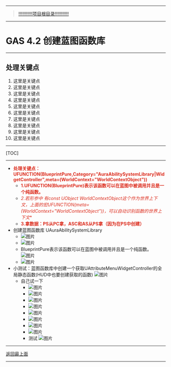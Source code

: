 ___________________________________________________________________________________________
> [!!!!!!!!!!!项目根目录!!!!!!!!!!!](./!!!!!!!!!!!项目目录!!!!!!!!!!!.md)

___________________________________________________________________________________________

# GAS 4.2 创建蓝图函数库
___________________________________________________________________________________________
## 处理关键点
1. 这里是关键点
2. 这里是关键点
3. 这里是关键点
4. 这里是关键点
5. 这里是关键点
6. 这里是关键点
7. 这里是关键点
8. 这里是关键点
9. 这里是关键点
10. 这里是关键点
___________________________________________________________________________________________

[TOC]

___________________________________________________________________________________________

- <font color=#DC2D1E>**处理关键点：UFUNCTION(BlueprintPure,Category="AuraAbilitySystemLibrary|WidgetController",meta=(WorldContext="WorldContextObject"))**</font>
    - <font color=#DC2D1E>**1.UFUNCTION(BlueprintPure)表示该函数可以在蓝图中被调用并且是一个纯函数。**</font>
    - <font color=#DC2D1E>**2.若形参中 有const UObject* WorldContextObject这个作为世界上下文，上面的宏UFUNCTION(meta=(WorldContext="WorldContextObject"))，可以自动识别函数的世界上下文**</font>
    - <font color=#DC2D1E>**3.拿数据：PS从PC拿，ASC和AS从PS拿（因为在PS中创建）**</font>
- 创建蓝图函数库 UAuraAbilitySystemLibrary
    -  ![图片](https://github.com/liyunlong618/MyNote/blob/master/%E8%99%9A%E5%B9%BBC++/%E6%A8%A1%E5%9D%97/GAS/GAS%E7%AC%AC%E4%BA%8C%E5%AD%A3-%E6%9A%97%E9%BB%91%E7%A0%B4%E5%9D%8F%E7%A5%9ELike%E6%B8%B8%E6%88%8F/%E9%85%8D%E5%9B%BE/GAS_4.2/GAS%204.2%20%E5%88%9B%E5%BB%BA%E8%93%9D%E5%9B%BE%E5%87%BD%E6%95%B0%E5%BA%93-%E5%B9%95%E5%B8%83%E5%9B%BE%E7%89%87-577386-387501.png?raw=true)
    -  ![图片](https://github.com/liyunlong618/MyNote/blob/master/%E8%99%9A%E5%B9%BBC++/%E6%A8%A1%E5%9D%97/GAS/GAS%E7%AC%AC%E4%BA%8C%E5%AD%A3-%E6%9A%97%E9%BB%91%E7%A0%B4%E5%9D%8F%E7%A5%9ELike%E6%B8%B8%E6%88%8F/%E9%85%8D%E5%9B%BE/GAS_4.2/GAS%204.2%20%E5%88%9B%E5%BB%BA%E8%93%9D%E5%9B%BE%E5%87%BD%E6%95%B0%E5%BA%93-%E5%B9%95%E5%B8%83%E5%9B%BE%E7%89%87-135225-59931.png?raw=true)
    - BlueprintPure表示该函数可以在蓝图中被调用并且是一个纯函数。 ![图片](https://github.com/liyunlong618/MyNote/blob/master/%E8%99%9A%E5%B9%BBC++/%E6%A8%A1%E5%9D%97/GAS/GAS%E7%AC%AC%E4%BA%8C%E5%AD%A3-%E6%9A%97%E9%BB%91%E7%A0%B4%E5%9D%8F%E7%A5%9ELike%E6%B8%B8%E6%88%8F/%E9%85%8D%E5%9B%BE/GAS_4.2/GAS%204.2%20%E5%88%9B%E5%BB%BA%E8%93%9D%E5%9B%BE%E5%87%BD%E6%95%B0%E5%BA%93-%E5%B9%95%E5%B8%83%E5%9B%BE%E7%89%87-800750-847072.png?raw=true)
    -  ![图片](https://github.com/liyunlong618/MyNote/blob/master/%E8%99%9A%E5%B9%BBC++/%E6%A8%A1%E5%9D%97/GAS/GAS%E7%AC%AC%E4%BA%8C%E5%AD%A3-%E6%9A%97%E9%BB%91%E7%A0%B4%E5%9D%8F%E7%A5%9ELike%E6%B8%B8%E6%88%8F/%E9%85%8D%E5%9B%BE/GAS_4.2/GAS%204.2%20%E5%88%9B%E5%BB%BA%E8%93%9D%E5%9B%BE%E5%87%BD%E6%95%B0%E5%BA%93-%E5%B9%95%E5%B8%83%E5%9B%BE%E7%89%87-271010-698749.png?raw=true)
- 小测试：蓝图函数库中创建一个获取UAttributeMenuWidgetController的全局静态函数(HUD中也要创建获取的函数) ![图片](https://github.com/liyunlong618/MyNote/blob/master/%E8%99%9A%E5%B9%BBC++/%E6%A8%A1%E5%9D%97/GAS/GAS%E7%AC%AC%E4%BA%8C%E5%AD%A3-%E6%9A%97%E9%BB%91%E7%A0%B4%E5%9D%8F%E7%A5%9ELike%E6%B8%B8%E6%88%8F/%E9%85%8D%E5%9B%BE/GAS_4.2/GAS%204.2%20%E5%88%9B%E5%BB%BA%E8%93%9D%E5%9B%BE%E5%87%BD%E6%95%B0%E5%BA%93-%E5%B9%95%E5%B8%83%E5%9B%BE%E7%89%87-289417-487002.png?raw=true)
    - 自己试一下
        -  ![图片](https://github.com/liyunlong618/MyNote/blob/master/%E8%99%9A%E5%B9%BBC++/%E6%A8%A1%E5%9D%97/GAS/GAS%E7%AC%AC%E4%BA%8C%E5%AD%A3-%E6%9A%97%E9%BB%91%E7%A0%B4%E5%9D%8F%E7%A5%9ELike%E6%B8%B8%E6%88%8F/%E9%85%8D%E5%9B%BE/GAS_4.2/GAS%204.2%20%E5%88%9B%E5%BB%BA%E8%93%9D%E5%9B%BE%E5%87%BD%E6%95%B0%E5%BA%93-%E5%B9%95%E5%B8%83%E5%9B%BE%E7%89%87-787070-394238.png?raw=true)
        -  ![图片](https://github.com/liyunlong618/MyNote/blob/master/%E8%99%9A%E5%B9%BBC++/%E6%A8%A1%E5%9D%97/GAS/GAS%E7%AC%AC%E4%BA%8C%E5%AD%A3-%E6%9A%97%E9%BB%91%E7%A0%B4%E5%9D%8F%E7%A5%9ELike%E6%B8%B8%E6%88%8F/%E9%85%8D%E5%9B%BE/GAS_4.2/GAS%204.2%20%E5%88%9B%E5%BB%BA%E8%93%9D%E5%9B%BE%E5%87%BD%E6%95%B0%E5%BA%93-%E5%B9%95%E5%B8%83%E5%9B%BE%E7%89%87-592694-236280.png?raw=true)
        -  ![图片](https://github.com/liyunlong618/MyNote/blob/master/%E8%99%9A%E5%B9%BBC++/%E6%A8%A1%E5%9D%97/GAS/GAS%E7%AC%AC%E4%BA%8C%E5%AD%A3-%E6%9A%97%E9%BB%91%E7%A0%B4%E5%9D%8F%E7%A5%9ELike%E6%B8%B8%E6%88%8F/%E9%85%8D%E5%9B%BE/GAS_4.2/GAS%204.2%20%E5%88%9B%E5%BB%BA%E8%93%9D%E5%9B%BE%E5%87%BD%E6%95%B0%E5%BA%93-%E5%B9%95%E5%B8%83%E5%9B%BE%E7%89%87-407600-186471.png?raw=true)
        -  ![图片](https://github.com/liyunlong618/MyNote/blob/master/%E8%99%9A%E5%B9%BBC++/%E6%A8%A1%E5%9D%97/GAS/GAS%E7%AC%AC%E4%BA%8C%E5%AD%A3-%E6%9A%97%E9%BB%91%E7%A0%B4%E5%9D%8F%E7%A5%9ELike%E6%B8%B8%E6%88%8F/%E9%85%8D%E5%9B%BE/GAS_4.2/GAS%204.2%20%E5%88%9B%E5%BB%BA%E8%93%9D%E5%9B%BE%E5%87%BD%E6%95%B0%E5%BA%93-%E5%B9%95%E5%B8%83%E5%9B%BE%E7%89%87-375327-530500.png?raw=true)
        -  ![图片](https://github.com/liyunlong618/MyNote/blob/master/%E8%99%9A%E5%B9%BBC++/%E6%A8%A1%E5%9D%97/GAS/GAS%E7%AC%AC%E4%BA%8C%E5%AD%A3-%E6%9A%97%E9%BB%91%E7%A0%B4%E5%9D%8F%E7%A5%9ELike%E6%B8%B8%E6%88%8F/%E9%85%8D%E5%9B%BE/GAS_4.2/GAS%204.2%20%E5%88%9B%E5%BB%BA%E8%93%9D%E5%9B%BE%E5%87%BD%E6%95%B0%E5%BA%93-%E5%B9%95%E5%B8%83%E5%9B%BE%E7%89%87-127919-50697.png?raw=true)
        -  ![图片](https://github.com/liyunlong618/MyNote/blob/master/%E8%99%9A%E5%B9%BBC++/%E6%A8%A1%E5%9D%97/GAS/GAS%E7%AC%AC%E4%BA%8C%E5%AD%A3-%E6%9A%97%E9%BB%91%E7%A0%B4%E5%9D%8F%E7%A5%9ELike%E6%B8%B8%E6%88%8F/%E9%85%8D%E5%9B%BE/GAS_4.2/GAS%204.2%20%E5%88%9B%E5%BB%BA%E8%93%9D%E5%9B%BE%E5%87%BD%E6%95%B0%E5%BA%93-%E5%B9%95%E5%B8%83%E5%9B%BE%E7%89%87-841037-4783.png?raw=true)
        -  ![图片](https://github.com/liyunlong618/MyNote/blob/master/%E8%99%9A%E5%B9%BBC++/%E6%A8%A1%E5%9D%97/GAS/GAS%E7%AC%AC%E4%BA%8C%E5%AD%A3-%E6%9A%97%E9%BB%91%E7%A0%B4%E5%9D%8F%E7%A5%9ELike%E6%B8%B8%E6%88%8F/%E9%85%8D%E5%9B%BE/GAS_4.2/GAS%204.2%20%E5%88%9B%E5%BB%BA%E8%93%9D%E5%9B%BE%E5%87%BD%E6%95%B0%E5%BA%93-%E5%B9%95%E5%B8%83%E5%9B%BE%E7%89%87-800020-449492.png?raw=true)
        -  ![图片](https://github.com/liyunlong618/MyNote/blob/master/%E8%99%9A%E5%B9%BBC++/%E6%A8%A1%E5%9D%97/GAS/GAS%E7%AC%AC%E4%BA%8C%E5%AD%A3-%E6%9A%97%E9%BB%91%E7%A0%B4%E5%9D%8F%E7%A5%9ELike%E6%B8%B8%E6%88%8F/%E9%85%8D%E5%9B%BE/GAS_4.2/GAS%204.2%20%E5%88%9B%E5%BB%BA%E8%93%9D%E5%9B%BE%E5%87%BD%E6%95%B0%E5%BA%93-%E5%B9%95%E5%B8%83%E5%9B%BE%E7%89%87-577562-822938.png?raw=true)
        - 测试 ![图片](https://github.com/liyunlong618/MyNote/blob/master/%E8%99%9A%E5%B9%BBC++/%E6%A8%A1%E5%9D%97/GAS/GAS%E7%AC%AC%E4%BA%8C%E5%AD%A3-%E6%9A%97%E9%BB%91%E7%A0%B4%E5%9D%8F%E7%A5%9ELike%E6%B8%B8%E6%88%8F/%E9%85%8D%E5%9B%BE/GAS_4.2/GAS%204.2%20%E5%88%9B%E5%BB%BA%E8%93%9D%E5%9B%BE%E5%87%BD%E6%95%B0%E5%BA%93-%E5%B9%95%E5%B8%83%E5%9B%BE%E7%89%87-963221-22014.png?raw=true)

___________________________________________________________________________________________

[返回最上面](#处理关键点)
___________________________________________________________________________________________